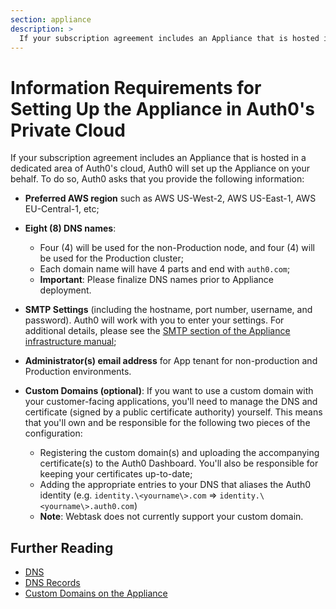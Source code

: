 ```yaml
---
section: appliance
description: >
  If your subscription agreement includes an Appliance that is hosted in a dedicated area of Auth0's cloud, Auth0 will set up the Appliance on your behalf. This document describes the necessary information.
---
```


# Information Requirements for Setting Up the Appliance in Auth0's Private Cloud

If your subscription agreement includes an Appliance that is hosted in a dedicated area of Auth0's cloud, Auth0 will set up the Appliance on your behalf. To do so, Auth0 asks that you provide the following information:

* **Preferred AWS region** such as AWS US-West-2, AWS US-East-1, AWS EU-Central-1, etc;
* **Eight (8) DNS names**:
    * Four (4) will be used for the non-Production node, and four (4) will be used for the Production cluster;
    * Each domain name will have 4 parts and end with `auth0.com`;
    * **Important**: Please finalize DNS names prior to Appliance deployment.
* **SMTP Settings** (including the hostname, port number, username, and password). Auth0 will work with you to enter your settings. For additional details, please see the [SMTP section of the Appliance infrastructure manual](/appliance/infrastructure/security#smtp);
* **Administrator(s) email address** for App tenant for non-production and Production environments.
* **Custom Domains (optional)**: If you want to use a custom domain with your customer-facing applications, you'll need to manage the DNS and certificate (signed by a public certificate authority) yourself. This means that you'll own and be responsible for the following two pieces of the configuration:

  * Registering the custom domain(s) and uploading the accompanying certificate(s) to the Auth0 Dashboard. You'll also be responsible for keeping your certificates up-to-date;
  * Adding the appropriate entries to your DNS that aliases the Auth0 identity (e.g. `identity.\<yourname\>.com` => `identity.\<yourname\>.auth0.com`)
  * **Note**: Webtask does not currently support your custom domain.

## Further Reading

* [DNS](/appliance/infrastructure/dns)
* [DNS Records](/appliance/infrastructure/network#dns-records)
* [Custom Domains on the Appliance](/appliance/custom-domains) 
